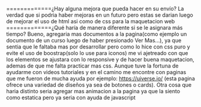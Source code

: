 =============¿Hay alguna mejora que pueda hacer en su envío?
  La verdad que si podria haber mejoras en un futuro pero estas se darian luego de mejorar el uso de html asi como de css para la maquetacion web
=============¿Qué haría de manera diferente si se le asignara más tiempo?
  Bueno, agregaria mas documentos a la pagina(como ejemplo un documento de un curso luego de haber presionado Ver Mas...), ya que sentia que le faltaba mas por desarrollar pero como lo hice con css puro y evite el uso de
  boostrap(solo lo use para iconos) me vi ajetreado con que los elementos se ajustara con lo responsive y de hacer buena maquetacion, ademas de que me falta practicar mas css. Aunque tuve la fortuna de ayudarme
  con videos tutoriales y en el camino me encontre con paginas que me fueron de mucha ayuda por ejemplo: https://uiverse.io/ (esta pagina ofrece una variedad de diseños ya sea de botones o cards). Otra cosa
  que haria distinto seria agregar mas animacion a la pagina ya que la siento como estatica pero ya seria con ayuda de javascript
